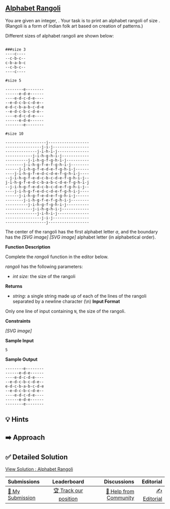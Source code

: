 ## **[Alphabet Rangoli](https://www.hackerrank.com/challenges/alphabet-rangoli)** 
You are given an integer, . Your task is to print an alphabet rangoli of size . (Rangoli is a form of Indian folk art based on creation of patterns.)

Different sizes of alphabet rangoli are shown below:

```

###size 3
----c----  
--c-b-c--  
c-b-a-b-c  
--c-b-c--  
----c----  

#size 5

--------e--------
------e-d-e------
----e-d-c-d-e----
--e-d-c-b-c-d-e--
e-d-c-b-a-b-c-d-e
--e-d-c-b-c-d-e--
----e-d-c-d-e----
------e-d-e------
--------e--------

#size 10

------------------j------------------
----------------j-i-j----------------
--------------j-i-h-i-j--------------
------------j-i-h-g-h-i-j------------
----------j-i-h-g-f-g-h-i-j----------
--------j-i-h-g-f-e-f-g-h-i-j--------
------j-i-h-g-f-e-d-e-f-g-h-i-j------
----j-i-h-g-f-e-d-c-d-e-f-g-h-i-j----
--j-i-h-g-f-e-d-c-b-c-d-e-f-g-h-i-j--
j-i-h-g-f-e-d-c-b-a-b-c-d-e-f-g-h-i-j
--j-i-h-g-f-e-d-c-b-c-d-e-f-g-h-i-j--
----j-i-h-g-f-e-d-c-d-e-f-g-h-i-j----
------j-i-h-g-f-e-d-e-f-g-h-i-j------
--------j-i-h-g-f-e-f-g-h-i-j--------
----------j-i-h-g-f-g-h-i-j----------
------------j-i-h-g-h-i-j------------
--------------j-i-h-i-j--------------
----------------j-i-j----------------
------------------j------------------

```

The center of the rangoli has the first alphabet letter *a*, and the boundary has the  *[SVG image]*  *[SVG image]*  alphabet letter (in alphabetical order). 


**Function Description** 


Complete the *rangoli* function in the editor below. 


*rangoli* has the following parameters: 


* *int size:* the size of the rangoli


**Returns** 


* *string:* a single string made up of each of the lines of the rangoli separated by a newline character (\\n)
**Input Format**

Only one line of input containing `N`, the size of the rangoli.

**Constraints**

 *[SVG image]* 

**Sample Input**


```
5

```
**Sample Output**


```
--------e--------
------e-d-e------
----e-d-c-d-e----
--e-d-c-b-c-d-e--
e-d-c-b-a-b-c-d-e
--e-d-c-b-c-d-e--
----e-d-c-d-e----
------e-d-e------
--------e--------

```

## 💡 Hints 

## ➡️ Approach 

## ✅ Detailed Solution
[View Solution : Alphabet Rangoli](./alphabet_rangoli.py)

| Submissions                                                                           |                                        Leaderboard                                         |                                                                           Discussions |                                                                       Editorial |
| :------------------------------------------------------------------------------------ | :----------------------------------------------------------------------------------------: | ------------------------------------------------------------------------------------: | ------------------------------------------------------------------------------: |
| [📝 My Submission](https://www.hackerrank.com/challenges/alphabet-rangoli/submissions) | [🏆 Track our position](https://www.hackerrank.com/challenges/alphabet-rangoli/leaderboard) | [🤔 Help from Community](https://www.hackerrank.com/challenges/alphabet-rangoli/forum) | [✍️ Editorial](https://www.hackerrank.com/challenges/alphabet-rangoli/editorial) |

